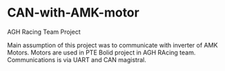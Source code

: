 # CAN-with-AMK-motor
AGH Racing Team Project

Main assumption of this project was to communicate with inverter of AMK Motors. Motors are used in PTE Bolid project in AGH RAcing team. Communications is via UART and CAN magistral.
